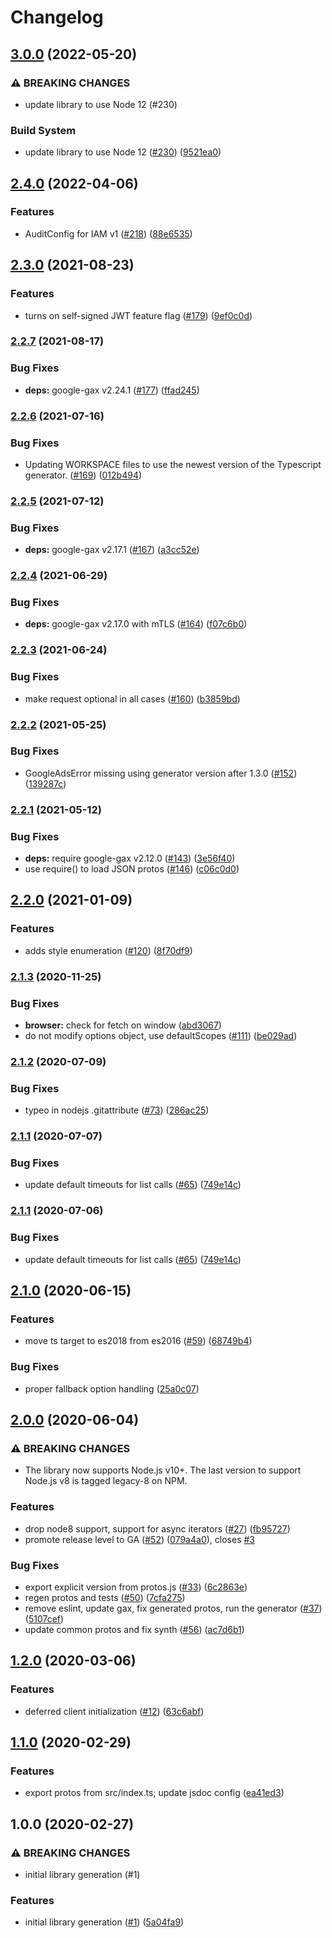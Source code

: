 # Changelog

## [3.0.0](https://github.com/googleapis/nodejs-billing/compare/v2.4.0...v3.0.0) (2022-05-20)


### ⚠ BREAKING CHANGES

* update library to use Node 12 (#230)

### Build System

* update library to use Node 12 ([#230](https://github.com/googleapis/nodejs-billing/issues/230)) ([9521ea0](https://github.com/googleapis/nodejs-billing/commit/9521ea0ab1916f493da9430800b0dd64bd2f3113))

## [2.4.0](https://github.com/googleapis/nodejs-billing/compare/v2.3.0...v2.4.0) (2022-04-06)


### Features

* AuditConfig for IAM v1 ([#218](https://github.com/googleapis/nodejs-billing/issues/218)) ([88e6535](https://github.com/googleapis/nodejs-billing/commit/88e6535e6c356534884c09f7d781a53f330bfef3))

## [2.3.0](https://www.github.com/googleapis/nodejs-billing/compare/v2.2.7...v2.3.0) (2021-08-23)


### Features

* turns on self-signed JWT feature flag ([#179](https://www.github.com/googleapis/nodejs-billing/issues/179)) ([9ef0c0d](https://www.github.com/googleapis/nodejs-billing/commit/9ef0c0dfb125a57073fb16ff0ea6bf7c7109816d))

### [2.2.7](https://www.github.com/googleapis/nodejs-billing/compare/v2.2.6...v2.2.7) (2021-08-17)


### Bug Fixes

* **deps:** google-gax v2.24.1 ([#177](https://www.github.com/googleapis/nodejs-billing/issues/177)) ([ffad245](https://www.github.com/googleapis/nodejs-billing/commit/ffad2459f25bc1e05a8f022fe754fb28896a021c))

### [2.2.6](https://www.github.com/googleapis/nodejs-billing/compare/v2.2.5...v2.2.6) (2021-07-16)


### Bug Fixes

* Updating WORKSPACE files to use the newest version of the Typescript generator. ([#169](https://www.github.com/googleapis/nodejs-billing/issues/169)) ([012b494](https://www.github.com/googleapis/nodejs-billing/commit/012b4942d77e8f59c7a434f8e8c34622d6991553))

### [2.2.5](https://www.github.com/googleapis/nodejs-billing/compare/v2.2.4...v2.2.5) (2021-07-12)


### Bug Fixes

* **deps:** google-gax v2.17.1 ([#167](https://www.github.com/googleapis/nodejs-billing/issues/167)) ([a3cc52e](https://www.github.com/googleapis/nodejs-billing/commit/a3cc52ec1b8a73a7c439f1756e37e14b521e0598))

### [2.2.4](https://www.github.com/googleapis/nodejs-billing/compare/v2.2.3...v2.2.4) (2021-06-29)


### Bug Fixes

* **deps:** google-gax v2.17.0 with mTLS ([#164](https://www.github.com/googleapis/nodejs-billing/issues/164)) ([f07c6b0](https://www.github.com/googleapis/nodejs-billing/commit/f07c6b0128e7d4962d98f2ae8f0c2f60d91c289f))

### [2.2.3](https://www.github.com/googleapis/nodejs-billing/compare/v2.2.2...v2.2.3) (2021-06-24)


### Bug Fixes

* make request optional in all cases ([#160](https://www.github.com/googleapis/nodejs-billing/issues/160)) ([b3859bd](https://www.github.com/googleapis/nodejs-billing/commit/b3859bd8e4aca9df94c4b8dea62b1709c80bd86d))

### [2.2.2](https://www.github.com/googleapis/nodejs-billing/compare/v2.2.1...v2.2.2) (2021-05-25)


### Bug Fixes

* GoogleAdsError missing using generator version after 1.3.0 ([#152](https://www.github.com/googleapis/nodejs-billing/issues/152)) ([139287c](https://www.github.com/googleapis/nodejs-billing/commit/139287cfb544d8fe84cc0fc2abd2d4f4755e563b))

### [2.2.1](https://www.github.com/googleapis/nodejs-billing/compare/v2.2.0...v2.2.1) (2021-05-12)


### Bug Fixes

* **deps:** require google-gax v2.12.0 ([#143](https://www.github.com/googleapis/nodejs-billing/issues/143)) ([3e56f40](https://www.github.com/googleapis/nodejs-billing/commit/3e56f40026b51001fbefa23a0544a19fdbba8c25))
* use require() to load JSON protos ([#146](https://www.github.com/googleapis/nodejs-billing/issues/146)) ([c06c0d0](https://www.github.com/googleapis/nodejs-billing/commit/c06c0d09af9882b3f305fbaf25864f84d5aebfa6))

## [2.2.0](https://www.github.com/googleapis/nodejs-billing/compare/v2.1.3...v2.2.0) (2021-01-09)


### Features

* adds style enumeration ([#120](https://www.github.com/googleapis/nodejs-billing/issues/120)) ([8f70df9](https://www.github.com/googleapis/nodejs-billing/commit/8f70df92f1a2a5217ae64c10819da55cb01b20fd))

### [2.1.3](https://www.github.com/googleapis/nodejs-billing/compare/v2.1.2...v2.1.3) (2020-11-25)


### Bug Fixes

* **browser:** check for fetch on window ([abd3067](https://www.github.com/googleapis/nodejs-billing/commit/abd30678d328bdb62c54dc892c5300342c275e72))
* do not modify options object, use defaultScopes ([#111](https://www.github.com/googleapis/nodejs-billing/issues/111)) ([be029ad](https://www.github.com/googleapis/nodejs-billing/commit/be029ad5c807cc8d04b8bddde83eb2d53f580a1c))

### [2.1.2](https://www.github.com/googleapis/nodejs-billing/compare/v2.1.1...v2.1.2) (2020-07-09)


### Bug Fixes

* typeo in nodejs .gitattribute ([#73](https://www.github.com/googleapis/nodejs-billing/issues/73)) ([286ac25](https://www.github.com/googleapis/nodejs-billing/commit/286ac2555eddc0a36fc3c7eff1c7b5f8ebf4b475))

### [2.1.1](https://www.github.com/googleapis/nodejs-billing/compare/v2.1.0...v2.1.1) (2020-07-07)


### Bug Fixes

* update default timeouts for list calls ([#65](https://www.github.com/googleapis/nodejs-billing/issues/65)) ([749e14c](https://www.github.com/googleapis/nodejs-billing/commit/749e14cd9fac5b08b105d93bcaba1d45b6ead6cc))

### [2.1.1](https://www.github.com/googleapis/nodejs-billing/compare/v2.1.0...v2.1.1) (2020-07-06)


### Bug Fixes

* update default timeouts for list calls ([#65](https://www.github.com/googleapis/nodejs-billing/issues/65)) ([749e14c](https://www.github.com/googleapis/nodejs-billing/commit/749e14cd9fac5b08b105d93bcaba1d45b6ead6cc))

## [2.1.0](https://www.github.com/googleapis/nodejs-billing/compare/v2.0.0...v2.1.0) (2020-06-15)


### Features

* move ts target to es2018 from es2016 ([#59](https://www.github.com/googleapis/nodejs-billing/issues/59)) ([68749b4](https://www.github.com/googleapis/nodejs-billing/commit/68749b419b70eec762479b938f96727ccdc2b49d))


### Bug Fixes

* proper fallback option handling ([25a0c07](https://www.github.com/googleapis/nodejs-billing/commit/25a0c0723a87c13b55565bdfd3ad98703f6d5e44))

## [2.0.0](https://www.github.com/googleapis/nodejs-billing/compare/v1.2.0...v2.0.0) (2020-06-04)


### ⚠ BREAKING CHANGES

* The library now supports Node.js v10+. The last version to support Node.js v8 is tagged legacy-8 on NPM.

### Features

* drop node8 support, support for async iterators ([#27](https://www.github.com/googleapis/nodejs-billing/issues/27)) ([fb95727](https://www.github.com/googleapis/nodejs-billing/commit/fb9572795d02572feb8c465df01445c1d425c0e6))
* promote release level to GA ([#52](https://www.github.com/googleapis/nodejs-billing/issues/52)) ([079a4a0](https://www.github.com/googleapis/nodejs-billing/commit/079a4a03fcf161c2f8b84706b7b5d9481deba829)), closes [#3](https://www.github.com/googleapis/nodejs-billing/issues/3)


### Bug Fixes

* export explicit version from protos.js ([#33](https://www.github.com/googleapis/nodejs-billing/issues/33)) ([6c2863e](https://www.github.com/googleapis/nodejs-billing/commit/6c2863e520fdeb541ebe65a5edb3c70c18830936))
* regen protos and tests ([#50](https://www.github.com/googleapis/nodejs-billing/issues/50)) ([7cfa275](https://www.github.com/googleapis/nodejs-billing/commit/7cfa275d3f0bba5436dcfbfde806283b7168e024))
* remove eslint, update gax, fix generated protos, run the generator ([#37](https://www.github.com/googleapis/nodejs-billing/issues/37)) ([5107cef](https://www.github.com/googleapis/nodejs-billing/commit/5107cef41905344ab25f73a474b27098e15b9f98))
* update common protos and fix synth ([#56](https://www.github.com/googleapis/nodejs-billing/issues/56)) ([ac7d6b1](https://www.github.com/googleapis/nodejs-billing/commit/ac7d6b1f447d978b0c2c04841a512b8f7218bbae))

## [1.2.0](https://www.github.com/googleapis/nodejs-billing/compare/v1.1.0...v1.2.0) (2020-03-06)


### Features

* deferred client initialization ([#12](https://www.github.com/googleapis/nodejs-billing/issues/12)) ([63c6abf](https://www.github.com/googleapis/nodejs-billing/commit/63c6abfc0b1f6322177222a7d65456517fce1e1b))

## [1.1.0](https://www.github.com/googleapis/nodejs-billing/compare/v1.0.0...v1.1.0) (2020-02-29)


### Features

* export protos from src/index.ts; update jsdoc config ([ea41ed3](https://www.github.com/googleapis/nodejs-billing/commit/ea41ed3bdb792c8a3de3c168ebf18904127c9edc))

## 1.0.0 (2020-02-27)


### ⚠ BREAKING CHANGES

* initial library generation (#1)

### Features

* initial library generation ([#1](https://www.github.com/googleapis/nodejs-billing/issues/1)) ([5a04fa9](https://www.github.com/googleapis/nodejs-billing/commit/5a04fa957a8a83325744c5a275f742bf3abd4579))
